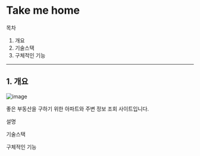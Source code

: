 # Take me home

목차
1. 개요
2. 기술스택
3. 구체적인 기능


---
## 1. 개요
![image](https://user-images.githubusercontent.com/56950637/206682665-92fbdb48-c87e-499d-ae89-e499d3a88b22.png)

좋은 부동산을 구하기 위한 아파트와 주변 정보 조회 사이트입니다.


설명

기술스택

구체적인 기능

